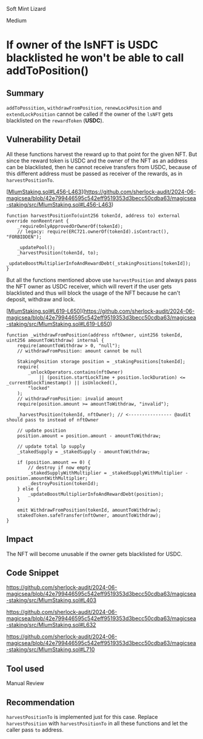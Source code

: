 Soft Mint Lizard

Medium

# If owner of the lsNFT is USDC blacklisted he won't be able to call addToPosition()

## Summary

`addToPossition`, `withdrawFromPosition`, `renewLockPosition` and `extendLockPosition` cannot be called if the owner of the `lsNFT` gets blacklisted on the `rewardToken` (**USDC**).

## Vulnerability Detail

All these functions harvest the reward up to that point for the given NFT. But since the reward token is USDC and the owner of the NFT as an address can be blacklisted, then he cannot receive transfers from USDC, because of this different address must be passed as receiver of the rewards, as in `harvestPositionTo`.

[[MlumStaking.sol#L456-L463](https://github.com/sherlock-audit/2024-06-magicsea/blob/42e799446595c542eff9519353d3becc50cdba63/magicsea-staking/src/MlumStaking.sol#L456-L463)](https://github.com/sherlock-audit/2024-06-magicsea/blob/42e799446595c542eff9519353d3becc50cdba63/magicsea-staking/src/MlumStaking.sol#L456-L463)

```solidity
function harvestPositionTo(uint256 tokenId, address to) external override nonReentrant {
    _requireOnlyApprovedOrOwnerOf(tokenId);
    // legacy: require(ERC721.ownerOf(tokenId).isContract(), "FORBIDDEN");

    _updatePool();
    _harvestPosition(tokenId, to);
    _updateBoostMultiplierInfoAndRewardDebt(_stakingPositions[tokenId]);
}
```

But all the functions mentioned above use `harvestPosition` and always pass the NFT owner as USDC receiver, which will revert if the user gets blacklisted and thus will block the usage of the NFT because he can't deposit, withdraw and lock.

[[MlumStaking.sol#L619-L650](https://github.com/sherlock-audit/2024-06-magicsea/blob/42e799446595c542eff9519353d3becc50cdba63/magicsea-staking/src/MlumStaking.sol#L619-L650)](https://github.com/sherlock-audit/2024-06-magicsea/blob/42e799446595c542eff9519353d3becc50cdba63/magicsea-staking/src/MlumStaking.sol#L619-L650)

```solidity
function _withdrawFromPosition(address nftOwner, uint256 tokenId, uint256 amountToWithdraw) internal {
    require(amountToWithdraw > 0, "null");
    // withdrawFromPosition: amount cannot be null

    StakingPosition storage position = _stakingPositions[tokenId];
    require(
        _unlockOperators.contains(nftOwner)
            || (position.startLockTime + position.lockDuration) <= _currentBlockTimestamp() || isUnlocked(),
        "locked"
    );
    // withdrawFromPosition: invalid amount
    require(position.amount >= amountToWithdraw, "invalid");

    _harvestPosition(tokenId, nftOwner); // <---------------- @audit should pass to instead of nftOwner 

    // update position
    position.amount = position.amount - amountToWithdraw;

    // update total lp supply
    _stakedSupply = _stakedSupply - amountToWithdraw;

    if (position.amount == 0) {
        // destroy if now empty
        _stakedSupplyWithMultiplier = _stakedSupplyWithMultiplier - position.amountWithMultiplier;
        _destroyPosition(tokenId);
    } else {
        _updateBoostMultiplierInfoAndRewardDebt(position);
    }

    emit WithdrawFromPosition(tokenId, amountToWithdraw);
    stakedToken.safeTransfer(nftOwner, amountToWithdraw);
}
```

## Impact

The NFT will become unusable if the owner gets blacklisted for USDC.

## Code Snippet

https://github.com/sherlock-audit/2024-06-magicsea/blob/42e799446595c542eff9519353d3becc50cdba63/magicsea-staking/src/MlumStaking.sol#L403

https://github.com/sherlock-audit/2024-06-magicsea/blob/42e799446595c542eff9519353d3becc50cdba63/magicsea-staking/src/MlumStaking.sol#L632

https://github.com/sherlock-audit/2024-06-magicsea/blob/42e799446595c542eff9519353d3becc50cdba63/magicsea-staking/src/MlumStaking.sol#L710

## Tool used

Manual Review

## Recommendation

`harvestPositionTo` is implemented just for this case. Replace `harvestPosition` with `harvestPositionTo` in all these functions and let the caller pass `to` address.